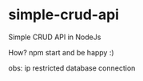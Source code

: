 # simple-crud-api
Simple CRUD API in NodeJs

How?
npm start and be happy :)

obs: ip restricted database connection
